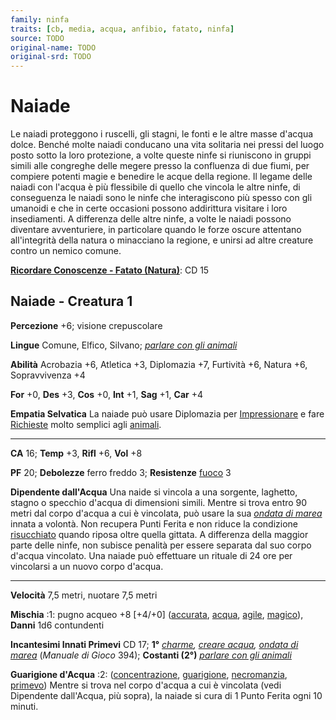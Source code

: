 ```yaml
---
family: ninfa
traits: [cb, media, acqua, anfibio, fatato, ninfa]
source: TODO
original-name: TODO
original-srd: TODO
---
```


# Naiade

Le naiadi proteggono i ruscelli, gli stagni, le fonti e le altre masse d'acqua
dolce. Benché molte naiadi conducano una vita solitaria nei pressi del luogo
posto sotto la loro protezione, a volte queste ninfe si riuniscono in gruppi
simili alle congreghe delle megere presso la confluenza di due fiumi, per
compiere potenti magie e benedire le acque della regione. Il legame delle naiadi
con l'acqua è più flessibile di quello che vincola le altre ninfe, di
conseguenza le naiadi sono le ninfe che interagiscono più spesso con gli
umanoidi e che in certe occasioni possono addirittura visitare i loro
insediamenti. A differenza delle altre ninfe, a volte le naiadi possono
diventare avventuriere, in particolare quando le forze oscure attentano
all'integrità della natura o minacciano la regione, e unirsi ad altre creature
contro un nemico comune.

**[Ricordare Conoscenze - Fatato (Natura)](/azioni/abilita/ricordare-conoscenze)**:
CD 15

## Naiade - Creatura 1

**Percezione** +6; visione crepuscolare

**Lingue** Comune, Elfico, Silvano;
_[parlare con gli animali](/incantesimi/parlare-con-gli-animali)_

**Abilità** Acrobazia +6, Atletica +3, Diplomazia +7, Furtività +6, Natura +6,
Sopravvivenza +4

**For** +0, **Des** +3, **Cos** +0, **Int** +1, **Sag** +1, **Car** +4

**Empatia Selvatica** La naiade può usare Diplomazia per
[Impressionare](/azioni/abilita/impressionare) e fare
[Richieste](/azioni/abilita/richiedere) molto semplici agli
[animali](/tratti/animale).

---

**CA** 16; **Temp** +3, **Rifl** +6, **Vol** +8

**PF** 20; **Debolezze** ferro freddo 3; **Resistenze** [fuoco](/tratti/fuoco) 3

**Dipendente dall'Acqua** Una naide si vincola a una sorgente, laghetto, stagno
o specchio d'acqua di dimensioni simili. Mentre si trova entro 90 metri dal
corpo d'acqua a cui è vincolata, può usare la sua
_[ondata di marea](/incantesimi/incantesimi-focalizzati)_ innata a volontà. Non
recupera Punti Ferita e non riduce la condizione
[risucchiato](/condizioni/risucchiato) quando riposa oltre quella gittata. A
differenza della maggior parte delle ninfe, non subisce penalità per essere
separata dal suo corpo d'acqua vincolato. Una naiade può effettuare un rituale
di 24 ore per vincolarsi a un nuovo corpo d'acqua.

---

**Velocità** 7,5 metri, nuotare 7,5 metri

**Mischia** :1: pugno acqueo +8 \[+4/+0] ([accurata](/tratti/accurata),
[acqua](/tratti/acqua), [agile](/tratti/agile), [magico](/tratti/magico)),
**Danni** 1d6 contundenti

**Incantesimi Innati Primevi** CD 17; **1°** _[charme](/incantesimi/charme),
[creare acqua](/incantesimi/creare-acqua),
[ondata di marea](/incantesimi/incantesimi-focalizzati)_ (_Manuale di Gioco_
394); **Costanti (2°)**
_[parlare con gli animali](/incantesimi/parlare-con-gli-animali)_

**Guarigione d'Acqua** :2: ([concentrazione](/tratti/concentrazione),
[guarigione](/tratti/guarigione), [necromanzia](/tratti/necromanzia),
[primevo](/tratti/primevo)) Mentre si trova nel corpo d'acqua a cui è vincolata
(vedi Dipendente dall'Acqua, più sopra), la naiade si cura di 1 Punto Ferita
ogni 10 minuti.
